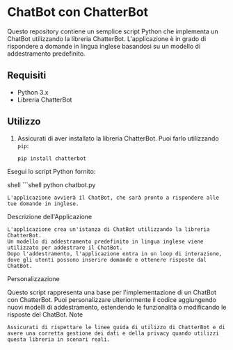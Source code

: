 # ChatBot con ChatterBot

Questo repository contiene un semplice script Python che implementa un ChatBot utilizzando la libreria ChatterBot. L'applicazione è in grado di rispondere a domande in lingua inglese basandosi su un modello di addestramento predefinito.

## Requisiti

- Python 3.x
- Libreria ChatterBot

## Utilizzo

1. Assicurati di aver installato la libreria ChatterBot. Puoi farlo utilizzando `pip`:

   ```shell
   pip install chatterbot
Esegui lo script Python fornito:

shell
    ```shell
    python chatbot.py

    L'applicazione avvierà il ChatBot, che sarà pronto a rispondere alle tue domande in inglese.

Descrizione dell'Applicazione

    L'applicazione crea un'istanza di ChatBot utilizzando la libreria ChatterBot.
    Un modello di addestramento predefinito in lingua inglese viene utilizzato per addestrare il ChatBot.
    Dopo l'addestramento, l'applicazione entra in un loop di interazione, dove gli utenti possono inserire domande e ottenere risposte dal ChatBot.

Personalizzazione

Questo script rappresenta una base per l'implementazione di un ChatBot con ChatterBot. Puoi personalizzare ulteriormente il codice aggiungendo nuovi modelli di addestramento, estendendo le funzionalità o modificando le risposte del ChatBot.
Note

    Assicurati di rispettare le linee guida di utilizzo di ChatterBot e di avere una corretta gestione dei dati e della privacy quando utilizzi questa libreria in scenari reali.
